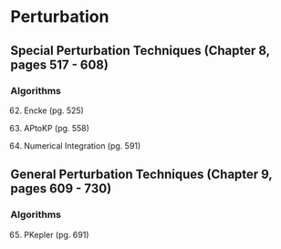 # Perturbation

## Special Perturbation Techniques (Chapter 8, pages 517 - 608)

### Algorithms

62. Encke (pg. 525)

63. APtoKP (pg. 558)

64. Numerical Integration (pg. 591)

## General Perturbation Techniques (Chapter 9, pages 609 - 730)

### Algorithms

65. PKepler (pg. 691)

